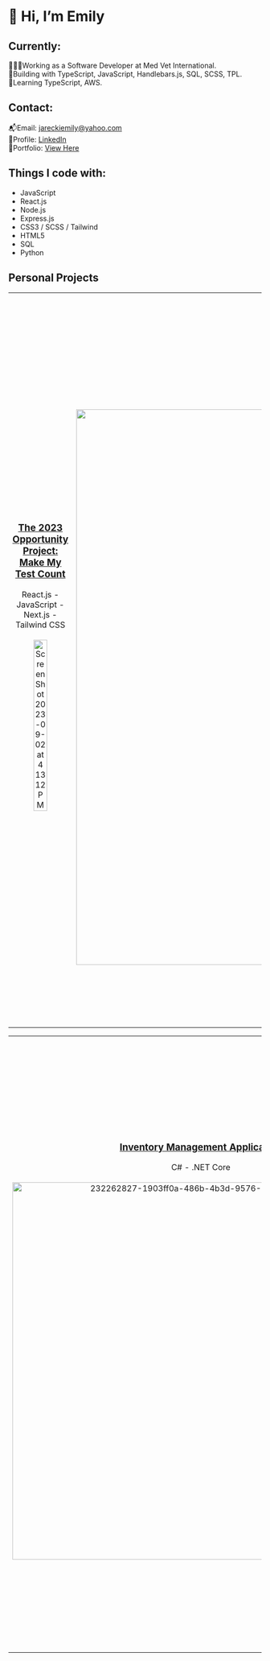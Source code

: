 <h1>👋 Hi, I’m Emily</h1>

## Currently:
👩🏼‍💻Working as a Software Developer at Med Vet International. <br>
🔨Building with TypeScript, JavaScript, Handlebars.js, SQL, SCSS, TPL.<br>
🌱Learning TypeScript, AWS. 

<h2>Contact:</h2>
📬Email: <a href="jareckiemily@yahoo.com">jareckiemily@yahoo.com</a><br>
📌Profile: <a href="https://www.linkedin.com/in/emilyjarecki22/">LinkedIn</a><br>
🌟Portfolio:  <a href="https://emily-jarecki-portfolio.netlify.app">View Here</a><br>


<h2>Things I code with:</h2>
<ul>
<li>JavaScript
<li>React.js
<li>Node.js
<li>Express.js
<li>CSS3 / SCSS / Tailwind
<li>HTML5
<li>SQL
<li>Python
</ul>
<h2>Personal Projects</h2> 
<table>
<tr>
<td align="center" width="33%">
<h3><a href="https://github.com/EmilyJarecki/TOP-Project" target="_blank">The 2023 Opportunity Project: Make My Test Count</a></h3>
React.js - JavaScript - Next.js - Tailwind CSS
 <br></br>
<img width="50%" alt="Screen Shot 2023-09-02 at 4 13 12 PM" src="https://github.com/EmilyJarecki/EmilyJarecki/assets/107048020/02d55024-ac34-4ad4-87a6-2a5d151edba4">



</td>
 <td align="center" width="33%">
  <h3><a href="https://github.com/EmilyJarecki/dev-blogs" target="_blank">Dev Blogs</a></h3>
  TypeScript - Tailwind CSS - Next.js
  <br></br>
<img width="1104" alt="Screen Shot 2023-05-30 at 10 22 56 AM" src="https://github.com/EmilyJarecki/EmilyJarecki/assets/107048020/34aa6fe9-598b-4307-a9fe-eaf7019a4c79">
</td>
  <td align="center" width="33%">
<h3><a href="https://github.com/EmilyJarecki/e-commerce" target="_blank">Aviato</a></h3>
   JavaScript - React.js - Node.js - Express.js - MongoDB - Tailwind CSS
 <br></br>
 <img width="1345" alt="Screen Shot 2023-05-30 at 10 19 33 AM" src="https://github.com/EmilyJarecki/EmilyJarecki/assets/107048020/6448fb4a-deb6-41cb-9d56-ec3a55a8b814">
</td>
</tr>
</table>

<table>
<tr>
 <td align="center" width="33%">
<h3><a align="center" href="https://github.com/EmilyJarecki/c-sharp-inventory" target="_blank">Inventory Management Application</a></h3>
  C# - .NET Core
  <br></br>
<img width="750" alt="232262827-1903ff0a-486b-4b3d-9576-3cbc444f66e2" src="https://github.com/EmilyJarecki/EmilyJarecki/assets/107048020/c58d59a7-8763-49d2-ace8-57d7b5e0feea">
 </td>
 <td align="center" width="33%">
<h3><a href="https://github.com/npereznyc/task-quest-frontend" target="_blank">Quest Runner</a></h3>
     JavaScript - React.js - Node.js - Express.js - MongoDB
 <br></br>
 <img width="50%" alt="226226344-2a0cb8c4-1fa5-4d03-813e-0783059f8227" src="https://github.com/EmilyJarecki/EmilyJarecki/assets/107048020/1aafd558-6121-407e-a700-df884798f51f">
 </td>
<td align="center" width="33%">
<h3><a href="https://github.com/EmilyJarecki/Spotify_Django" target="_blank">Spotify-playlist app</a></h3>
 Python - Django - PostgreSQL
 <br></br>
<img width="1110" alt="Screen Shot 2023-05-30 at 10 27 37 AM" src="https://github.com/EmilyJarecki/EmilyJarecki/assets/107048020/58e4192a-61d4-4082-9ea3-5489ef7a84e8">
</tr>
</table>



<!-- <p display:flex; justify-content: space-evenly>
<img src="https://img.shields.io/badge/html5-%23E34F26.svg?style=for-the-badge&logo=html5&logoColor=white"/>
<img src="https://img.shields.io/badge/javascript-%23323330.svg?style=for-the-badge&logo=javascript&logoColor=%23F7DF1E"/>
<img src="https://img.shields.io/badge/python-3670A0?style=for-the-badge&logo=python&logoColor=ffdd54"/>
<img src="https://img.shields.io/badge/css3-%231572B6.svg?style=for-the-badge&logo=css3&logoColor=white"/>
<img src="https://img.shields.io/badge/SASS-hotpink.svg?style=for-the-badge&logo=SASS&logoColor=white"/>
<img src="https://img.shields.io/badge/postgresql-%23316192.svg?style=for-the-badge&logo=postgresql&logoColor=white"/>
<img src="https://img.shields.io/badge/MongoDB-%234ea94b.svg?style=for-the-badge&logo=mongodb&logoColor=white"/>
<img src="https://img.shields.io/badge/netlify-%23000000.svg?style=for-the-badge&logo=netlify&logoColor=#00C7B7"/>
<img src="https://img.shields.io/badge/heroku-%23430098.svg?style=for-the-badge&logo=heroku&logoColor=white"/>
<img src="https://img.shields.io/badge/react-%2320232a.svg?style=for-the-badge&logo=react&logoColor=%2361DAFB"/>
<img src="https://img.shields.io/badge/express.js-%23404d59.svg?style=for-the-badge&logo=express&logoColor=%2361DAFB"/>
<img src="https://img.shields.io/badge/bootstrap-%23563D7C.svg?style=for-the-badge&logo=bootstrap&logoColor=white"/>
<img src="https://img.shields.io/badge/bulma-00D0B1?style=for-the-badge&logo=bulma&logoColor=white"/>
<img src="https://img.shields.io/badge/django-%23092E20.svg?style=for-the-badge&logo=django&logoColor=white"/>
<img src="https://img.shields.io/badge/flask-%23000.svg?style=for-the-badge&logo=flask&logoColor=white"/>
<img src="https://img.shields.io/badge/NPM-%23000000.svg?style=for-the-badge&logo=npm&logoColor=orange"/>
<img src="https://img.shields.io/badge/node.js-6DA55F?style=for-the-badge&logo=node.js&logoColor=white"/>
<img src="https://img.shields.io/badge/Visual%20Studio-5C2D91.svg?style=for-the-badge&logo=visual-studio&logoColor=white"/>
<img src="https://img.shields.io/badge/jquery-%230769AD.svg?style=for-the-badge&logo=jquery&logoColor=white"/>
<img src="https://img.shields.io/badge/.NET-512BD4?style=for-the-badge&logo=dotnet&logoColor=white" />
</p> -->
